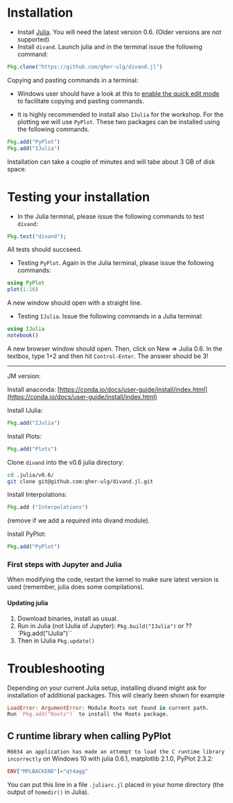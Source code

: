 # Installation


* Install [Julia](https://julialang.org/downloads/). You will need the latest version 0.6. (Older versions are not supported)
* Install `divand`. Launch julia and in the terminal issue the following command:

```julia
Pkg.clone("https://github.com/gher-ulg/divand.jl")
```

Copying and pasting commands in a terminal:
* Windows user should have a look at this to [enable the quick edit mode](https://blogs.msdn.microsoft.com/adioltean/2004/12/27/useful-copypaste-trick-in-cmd-exe/) to facilitate copying and pasting commands. 

* It is highly recommended to install also `IJulia` for the workshop. For the plotting we will use `PyPlot`. These two packages can be installed using the following commands. 

```julia
Pkg.add("PyPlot")
Pkg.add("IJulia")
```
Installation can take a couple of minutes and will tabe about 3 GB of disk space.


# Testing your installation

* In the Julia terminal, please issue the following commands to test `divand`:

```julia
Pkg.test("divand");
```
All tests should succseed.

* Testing `PyPlot`. Again in the Julia terminal, please issue the following commands:

```julia
using PyPlot
plot(1:10)
```

A new window should open with a straight line.

* Testing `IJulia`. Issue the following commands in a Julia terminal:

```julia
using IJulia
notebook()
```

A new browser window should open. Then, click on New => Julia 0.6. In the textbox, type 1+2 and then hit `Control-Enter`. The answer should be 3!





---

JM version:

Install anaconda: [https://conda.io/docs/user-guide/install/index.html](https://conda.io/docs/user-guide/install/index.html) 

Install IJulia:
```julia
Pkg.add("IJulia")
```

Install Plots:
```julia
Pkg.add("Plots")
```

Clone `divand` into the v0.6 julia directory:
```bash
cd .julia/v0.6/
git clone git@github.com:gher-ulg/divand.jl.git
```

Install Interpolations:
```julia
Pkg.add ("Interpolations")
```
(remove if we add a *required* into divand module).

Install PyPlot:
```julia
Pkg.add("PyPlot")
```

### First steps with Jupyter and Julia

When modifying the code, restart the kernel to make sure latest version is
used (remember, julia does some compilations).


#### Updating julia
1. Download binaries, install as usual.     
2. Run in Julia (not IJulia of Jupyter): `Pkg.build("IJulia")` or ??
`Pkg.add("IJulia")``
3. Then in IJulia `Pkg.update()`


# Troubleshooting

Depending on your current Julia setup, installing divand might ask for
installation of additional packages. This will clearly been shown
for example
```julia
LoadError: ArgumentError: Module Roots not found in current path.
Run `Pkg.add("Roots")` to install the Roots package.
```

## C runtime library when calling PyPlot

`R6034 an application has made an attempt to load the C runtime library incorrectly` on Windows 10 with julia 0.6.1, matplotlib 2.1.0, PyPlot 2.3.2:

```julia
ENV["MPLBACKEND"]="qt4agg"
```
You can put this line in a file `.juliarc.jl` placed in your home directory (the output of `homedir()` in Julia).
